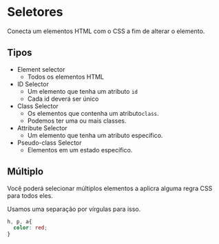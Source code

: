 # Seletores

Conecta um elementos HTML com o CSS a fim de alterar o elemento.

## Tipos

* Element selector
   - Todos os elementos HTML
* ID Selector
   - Um elemento que tenha um atributo `id`
   - Cada id deverá ser único
* Class Selector
   - Os elementos que contenha um atributo`class`.
   - Podemos ter uma ou mais classes.
* Attribute Selector
   - Um elemento que tenha um atributo específico.
* Pseudo-class Selector
   - Elementos em um estado específico.

## Múltiplo

Você poderá selecionar múltiplos elementos a aplicra alguma regra CSS para todos eles.

Usamos uma separação por vírgulas para isso.

```CSS
h, p, a{
  color: red;
}
```